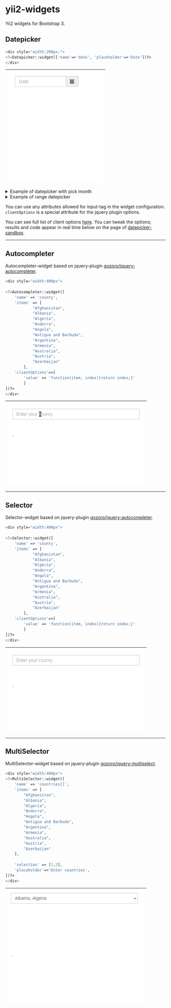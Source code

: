 # yii2-widgets
Yii2 widgets for Bootstrap 3.



## Datepicker


```php
<div style="width:200px;">
<?=Datepicker::widget(['name'=>'date', 'placeholder'=>'Date'])?>
</div>
```


| ![Example](https://raw.githubusercontent.com/gozoro/yii2-widgets/main/images/datepicker.gif) |
|-|

<details>
<summary>Example of datepicker with pick month</summary>

```php
<div style="width:200px;">
<?=Datepicker::widget([
	'name'=>'date',
	'placeholder' => 'Month',
	'readonly' => true,
	'style' => 'background:white;',
	'value' => '01.04.2024',
	'clientOptions'=>[
		'startDate' => '01.02.2024',
		'startView' => 1,
		'minViewMode' => 1,
		'todayBtn' => false,
		'todayHighlight' => false,
		'clearBtn' => true,
]])?>
</div>
```

| ![Example](https://raw.githubusercontent.com/gozoro/yii2-widgets/main/images/datepicker2.gif) |
|-|
</details>

<details>
<summary>Example of range datepicker</summary>

```php
<div style="width:400px">
<?=Datepicker::widget([
	'name'=>['dateBegin', 'dateEnd'],
	'value'=>['2024-05-01', '2024-05-10'],
	'placeholder'=>['begin date', 'end date'],
	'style'=>['color:red', 'color:blue'],
	'clientOptions'=>[
		'format'  =>'yyyy-mm-dd'
	]
])?>
</div>
```

| ![Example](https://raw.githubusercontent.com/gozoro/yii2-widgets/main/images/datepicker3.gif) |
|-|
</details>

You can use any attributes allowed for input-tag in the widget configuration. 
`clientOptions` is a special attribute for the jquery plugin options.

You can see full list of client options [here](https://bootstrap-datepicker.readthedocs.io/en/latest/options.html). You can tweak the options; results and code appear in real time below on the page of [datepicker-sandbox](https://uxsolutions.github.io/bootstrap-datepicker).

-------

## Autocompleter

Autocompleter-widget based on jquery-plugin [gozoro/jquery-autocompleter](https://github.com/gozoro/jquery-autocompleter).

```php
<div style="width:400px">

<?=Autocompleter::widget([
	'name' => 'county',
	'items' => [
			"Afghanistan",
			"Albania",
			"Algeria",
			"Andorra",
			"Angola",
			"Antigua and Barbuda",
			"Argentina",
			"Armenia",
			"Australia",
			"Austria",
			"Azerbaijan"
		],
	'clientOptions'=>[
		'value' => 'function(item, index){return index;}'
		]
])?>
</div>
```

| ![Example](https://raw.githubusercontent.com/gozoro/yii2-widgets/main/images/autocompleter.gif) |
|-|


-------

## Selector

Selector-widget based on jquery-plugin [gozoro/jquery-autocompleter](https://github.com/gozoro/jquery-autocompleter).

```php
<div style="width:400px">

<?=Selector::widget([
	'name' => 'county',
	'items' => [
			"Afghanistan",
			"Albania",
			"Algeria",
			"Andorra",
			"Angola",
			"Antigua and Barbuda",
			"Argentina",
			"Armenia",
			"Australia",
			"Austria",
			"Azerbaijan"
		],
	'clientOptions'=>[
		'value' => 'function(item, index){return index;}'
		]
])?>
</div>
```

| ![Example](https://raw.githubusercontent.com/gozoro/yii2-widgets/main/images/selector.gif) |
|-|

-------

## MultiSelector

MultiSelector-widget based on jquery-plugin [gozoro/jquery-multiselect](https://github.com/gozoro/jquery-multiselect).

```php
<div style="width:400px">
<?=MultiSelector::widget([
	'name' => 'countries[]',
	'items' => [
		"Afghanistan",
		"Albania",
		"Algeria",
		"Andorra",
		"Angola",
		"Antigua and Barbuda",
		"Argentina",
		"Armenia",
		"Australia",
		"Austria",
		"Azerbaijan"
	],

	'selection' => [1,2],
	'placeholder'=>'Enter countries',
])?>
</div>
```

| ![Example](https://raw.githubusercontent.com/gozoro/yii2-widgets/main/images/multiselector.gif) |
|-|